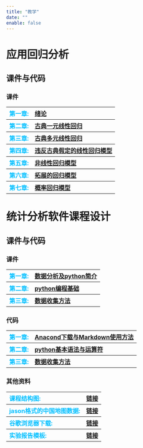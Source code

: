 ```yaml
---
title: "教学"
date: ""
enable: false
---
```






# 应用回归分析

## 课件与代码

### 课件
<table style="border-style:none;text-align:left">
       <tr>
          <th>
          <a style="color:#00BFFF;">第一章: </a>
          </th>
          <th>
          <a href="https://www.jianguoyun.com/p/DRGyYkgQupbVDRjkvogGIAA">绪论</a>
          </th>
       </tr>
        <tr>
          <th>
          <a style="color:#00BFFF;">第二章: </a>
          </th>
          <th>
          <a href="https://www.jianguoyun.com/p/DQi5tHwQupbVDRiOsIkGIAA">古典一元线性回归</a>
          </th>
       </tr>
       <tr>
          <th>
          <a style="color:#00BFFF;">第三章: </a>
          </th>
          <th>
          <a href="https://www.jianguoyun.com/p/Dfm92vUQupbVDRiBi40GIAA">古典多元线性回归</a>
          </th>
       </tr>
       <tr>
          <th>
          <a style="color:#00BFFF;">第四章: </a>
          </th>
          <th>
          <a href="https://www.jianguoyun.com/p/DY30z9kQupbVDRihv44GIAA">违反古典假定的线性回归模型</a>
          </th>
       </tr>
       <tr>
          <th>
          <a style="color:#00BFFF;">第五章: </a>
          </th>
          <th>
          <a href="https://www.jianguoyun.com/p/DTNiTw8QupbVDRikv44GIAA">非线性回归模型</a>
          </th>
       </tr>
       <tr>
          <th>
          <a style="color:#00BFFF;">第六章: </a>
          </th>
          <th>
          <a href="https://www.jianguoyun.com/p/DbunbCUQupbVDRilv44GIAA">拓展的回归模型</a>
          </th>
       </tr>
       <tr>
          <th>
          <a style="color:#00BFFF;">第七章: </a>
          </th>
          <th>
          <a href="https://www.jianguoyun.com/p/DT6AQuUQupbVDRiov44GIAA">概率回归模型</a>
          </th>
       </tr>
                          
</table>









# 统计分析软件课程设计

## 课件与代码


### 课件

<table style="border-style:none;text-align:left">
       <tr>
          <th>
          <a style="color:#00BFFF;">第一章: </a>
          </th>
          <th>
          <a href="https://www.jianguoyun.com/p/DUY1GxAQ-eLVDRiYo4YGIAA">数据分析及python简介</a>
          </th>
       </tr>
       <tr>
          <th>
          <a style="color:#00BFFF;">第二章: </a>
          </th>
          <th>
          <a href="https://www.jianguoyun.com/p/DdEixjIQ-eLVDRiZo4YGIAA">python编程基础</a>
          </th>
       </tr>
       <tr>
          <th>
          <a style="color:#00BFFF;">第三章: </a>
          </th>
          <th>
          <a href="https://www.jianguoyun.com/p/DWaE_usQ-eLVDRjBl4gGIAA">数据收集方法</a>
          </th>
       </tr>
                          
</table>


### 代码

<table style="border-style:none;text-align:left">
       <tr>
          <th>
          <a style="color:#00BFFF;">第一章: </a>
          </th>
          <th>
          <a href="https://www.jianguoyun.com/p/DfU3SPMQ-eLVDRj_6IcGIAA">Anacond下载与Markdown使用方法</a>
          </th>
       </tr>
       <tr>
          <th>
          <a style="color:#00BFFF;">第二章: </a>
          </th>
          <th>
          <a href="https://www.jianguoyun.com/p/DbuHwhQQ-eLVDRiVrIcGIAA">python基本语法与运算符</a>
          </th>
       </tr>
       <tr>
          <th>
          <a style="color:#00BFFF;">第三章: </a>
          </th>
          <th>
          <a href="https://www.jianguoyun.com/p/Db2j-psQ-eLVDRjqv4sGIAA">数据收集方法</a>
          </th>
       </tr>
                          
</table>

### 其他资料

<table style="border-style:none;text-align:left">
       <tr>
          <th>
          <a style="color:#00BFFF;">课程结构图: </a>
          </th>
          <th>
          <a href="https://www.jianguoyun.com/p/DXs53roQ-eLVDRjpo4YGIAA">链接</a>
          </th>
       </tr>
       <tr>
          <th>
          <a style="color:#00BFFF;">jason格式的中国地图数据: </a>
          </th>
          <th>
          <a href="https://www.jianguoyun.com/p/DUMrGN0Q-eLVDRi6nIkGIAA">链接</a>
          </th>
       </tr>
       <tr>
          <th>
          <a style="color:#00BFFF;">谷歌浏览器下载: </a>
          </th>
          <th>
          <a href="https://www.jianguoyun.com/p/DdstXPgQ-eLVDRjrv4sGIAA">链接</a>
          </th>
       </tr>
       <tr>
          <th>
          <a style="color:#00BFFF;">实验报告模板: </a>
          </th>
          <th>
          <a href="https://www.jianguoyun.com/p/DRR5VEoQ-eLVDRiLwYoGIAA">链接</a>
          </th>
       </tr>
                          
</table>

